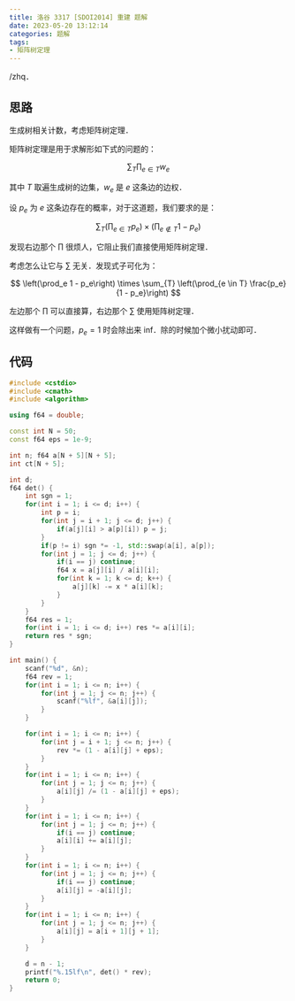 ```yaml
---
title: 洛谷 3317 [SDOI2014] 重建 题解
date: 2023-05-20 13:12:14
categories: 题解
tags:
- 矩阵树定理
---
```


/zhq．

## 思路

生成树相关计数，考虑矩阵树定理．

矩阵树定理是用于求解形如下式的问题的：

$$
\sum_{T} \prod_{e \in T} w_e
$$

其中 $T$ 取遍生成树的边集，$w_e$ 是 $e$ 这条边的边权．

设 $p_{e}$ 为 $e$ 这条边存在的概率，对于这道题，我们要求的是：

$$
\sum_{T} \left(\prod_{e \in T} p_e\right) \times \left(\prod_{e \not\in T} 1 - p_e\right)
$$

发现右边那个 $\prod$ 很烦人，它阻止我们直接使用矩阵树定理．

考虑怎么让它与 $\sum$ 无关．发现式子可化为：

$$
\left(\prod_e 1 - p_e\right) \times \sum_{T} \left(\prod_{e \in T} \frac{p_e}{1 - p_e}\right)
$$

左边那个 $\prod$ 可以直接算，右边那个 $\sum$ 使用矩阵树定理．

这样做有一个问题，$p_e = 1$ 时会除出来 inf．除的时候加个微小扰动即可．

## 代码
```cpp
#include <cstdio>
#include <cmath>
#include <algorithm>

using f64 = double;

const int N = 50;
const f64 eps = 1e-9;

int n; f64 a[N + 5][N + 5];
int ct[N + 5];

int d;
f64 det() {
	int sgn = 1;
	for(int i = 1; i <= d; i++) {
		int p = i;
		for(int j = i + 1; j <= d; j++) {
			if(a[j][i] > a[p][i]) p = j;
		}
		if(p != i) sgn *= -1, std::swap(a[i], a[p]);
		for(int j = 1; j <= d; j++) {
			if(i == j) continue;
			f64 x = a[j][i] / a[i][i];
			for(int k = 1; k <= d; k++) {
				a[j][k] -= x * a[i][k];
			}
		}
	}
	f64 res = 1;
	for(int i = 1; i <= d; i++) res *= a[i][i];
	return res * sgn;
}

int main() {
	scanf("%d", &n);
	f64 rev = 1;
	for(int i = 1; i <= n; i++) {
		for(int j = 1; j <= n; j++) {
			scanf("%lf", &a[i][j]);
		}
	}

	for(int i = 1; i <= n; i++) {
		for(int j = i + 1; j <= n; j++) {
			rev *= (1 - a[i][j] + eps);
		}
	}
	for(int i = 1; i <= n; i++) {
		for(int j = 1; j <= n; j++) {
			a[i][j] /= (1 - a[i][j] + eps);
		}
	}
	for(int i = 1; i <= n; i++) {
		for(int j = 1; j <= n; j++) {
			if(i == j) continue;
			a[i][i] += a[i][j];
		}
	}
	for(int i = 1; i <= n; i++) {
		for(int j = 1; j <= n; j++) {
			if(i == j) continue;
			a[i][j] = -a[i][j];
		}
	}
	for(int i = 1; i <= n; i++) {
		for(int j = 1; j <= n; j++) {
			a[i][j] = a[i + 1][j + 1];
		}
	}

	d = n - 1;
	printf("%.15lf\n", det() * rev);
	return 0;
}
```